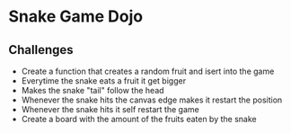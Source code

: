 # Snake Game Dojo

## Challenges 
 - Create a function that creates a random fruit and isert into the game
 - Everytime the snake eats a fruit it get bigger
 - Makes the snake "tail" follow the head
 - Whenever the snake hits the canvas edge makes it restart the position
 - Whenever the snake hits it self restart the game
 - Create a board with the amount of the fruits eaten by the snake